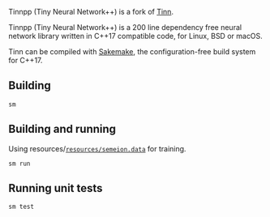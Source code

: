 Tinnpp (Tiny Neural Network++) is a fork of [Tinn](https://github.com/glouw/tinn).

Tinnpp (Tiny Neural Network++) is a 200 line dependency free neural network library written in C++17 compatible code, for Linux, BSD or macOS.

Tinn can be compiled with [Sakemake](https://github.com/xyproto/sakemake), the configuration-free build system for C++17.

## Building

    sm

## Building and running

Using resources/[`resources/semeion.data`](http://archive.ics.uci.edu/ml/machine-learning-databases/semeion/semeion.data) for training.

    sm run

## Running unit tests

    sm test
